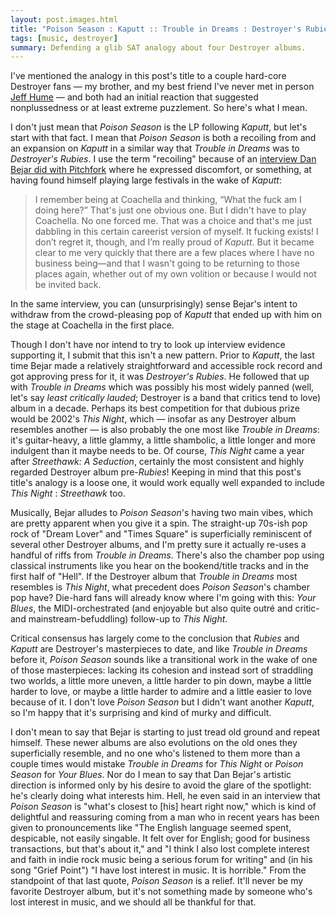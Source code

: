 ```yaml
---
layout: post.images.html
title: "Poison Season : Kaputt :: Trouble in Dreams : Destroyer's Rubies"
tags: [music, destroyer]
summary: Defending a glib SAT analogy about four Destroyer albums.
---
```


I've mentioned the analogy in this post's title to a couple hard-core Destroyer fans —
my brother, and my best friend I've never met in person [Jeff Hume](http://jeff.hume.ca) —
and both had an initial reaction that suggested nonplussedness or at least extreme puzzlement.
So here's what I mean.

I don't just mean that *Poison Season* is the LP following *Kaputt*,
but let's start with that fact.
I mean that *Poison Season* is both a recoiling from and an expansion on *Kaputt*
in a similar way that *Trouble in Dreams* was to *Destroyer's Rubies*.
I use the term "recoiling" because of an [interview Dan Bejar did with Pitchfork](http://pitchfork.com/features/interviews/9651-accidental-pop-a-conversation-with-destroyers-dan-bejar/)
where he expressed discomfort, or something, at having found himself playing large festivals
in the wake of *Kaputt*:

> I remember being at Coachella and thinking, “What the fuck am I doing here?” That's just one obvious one. But I didn't have to play Coachella. No one forced me. That was a choice and that's me just dabbling in this certain careerist version of myself. It fucking exists! I don’t regret it, though, and I’m really proud of *Kaputt*. But it became clear to me very quickly that there are a few places where I have no business being—and that I wasn't going to be returning to those places again, whether out of my own volition or because I would not be invited back. 

In the same interview, you can (unsurprisingly) sense Bejar's intent
to withdraw from the crowd-pleasing pop of *Kaputt*
that ended up with him on the stage at Coachella in the first place.

Though I don't have nor intend to try to look up interview evidence supporting it,
I submit that this isn't a new pattern.
Prior to *Kaputt*,
the last time Bejar made a relatively straightforward and accessible rock record
and got approving press for it,
it was *Destroyer's Rubies*.
He followed that up with *Trouble in Dreams*
which was possibly his most widely panned
(well, let's say *least critically lauded*; Destroyer is a band that critics tend to love)
album in a decade.
Perhaps its best competition for that dubious prize would be 2002's *This Night*,
which — insofar as any Destroyer album resembles another —
is also probably the one most like *Trouble in Dreams*:
it's guitar-heavy, a little glammy, a little shambolic,
a little longer and more indulgent than it maybe needs to be.
Of course, *This Night* came a year after *Streethawk: A Seduction*,
certainly the most consistent and highly regarded Destroyer album pre-<em>Rubies</em>!
Keeping in mind that this post's title's analogy is a loose one,
it would work equally well expanded to include *This Night* : *Streethawk* too.

Musically, Bejar alludes to *Poison Season*'s having two main vibes,
which are pretty apparent when you give it a spin.
The straight-up 70s-ish pop rock of "Dream Lover" and "Times Square"
is superficially reminiscent of several other Destroyer albums,
and I'm pretty sure it actually re-uses a handful of riffs from *Trouble in Dreams*.
There's also the chamber pop using classical instruments
like you hear on the bookend/title tracks and in the first half of "Hell".
If the Destroyer album that *Trouble in Dreams* most resembles is *This Night*,
what precedent does *Poison Season*'s chamber pop have?
Die-hard fans will already know where I'm going with this:
*Your Blues*, the MIDI-orchestrated
(and enjoyable but also quite outré and critic- and mainstream-befuddling)
follow-up to *This Night*.

Critical consensus has largely come to the conclusion
that *Rubies* and *Kaputt* are Destroyer's masterpieces to date,
and like *Trouble in Dreams* before it, *Poison Season* sounds like a transitional work
in the wake of one of those masterpieces:
lacking its cohesion and instead sort of straddling two worlds,
a little more uneven,
a little harder to pin down,
maybe a little harder to love,
or maybe a little harder to admire and a little easier to love because of it.
I don't love *Poison Season*
but I didn't want another *Kaputt*,
so I'm happy that it's surprising and kind of murky and difficult.

I don't mean to say that
Bejar is starting to just tread old ground and repeat himself.
These newer albums are also evolutions on the old ones they superficially resemble,
and no one who's listened to them more than a couple times would mistake
*Trouble in Dreams* for *This Night* or *Poison Season* for *Your Blues*.
Nor do I mean to say that Dan Bejar's artistic direction
is informed only by his desire to avoid the glare of the spotlight:
he's clearly doing what interests him.
Hell, he even said in an interview that *Poison Season* is 
"what's closest to [his] heart right now,"
which is kind of delightful and reassuring
coming from a man who in recent years
has been given to pronouncements like
"The English language seemed spent, despicable, not easily singable. It felt over for English; good for business transactions, but that's about it,"
and "I think I also lost complete interest and faith in indie rock music being a serious forum for writing"
and (in his song "Grief Point") "I have lost interest in music. It is horrible."
From the standpoint of that last quote,
*Poison Season* is a relief.
It'll never be my favorite Destroyer album,
but it's not something made by someone who's lost interest in music,
and we should all be thankful for that.
